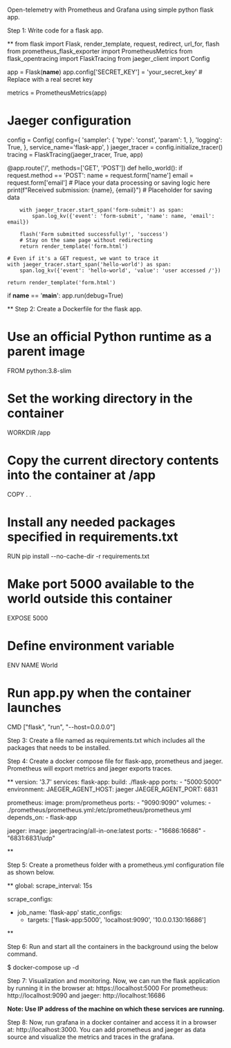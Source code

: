 #
Open-telemetry with Prometheus and Grafana using simple python flask app.

Step 1: Write code for a flask app.


**
from flask import Flask, render_template, request, redirect, url_for, flash
from prometheus_flask_exporter import PrometheusMetrics
from flask_opentracing import FlaskTracing
from jaeger_client import Config

app = Flask(__name__)
app.config['SECRET_KEY'] = 'your_secret_key'  # Replace with a real secret key

metrics = PrometheusMetrics(app)

# Jaeger configuration
config = Config(
    config={
        'sampler': {
            'type': 'const',
            'param': 1,
        },
        'logging': True,
    },
    service_name='flask-app',
)
jaeger_tracer = config.initialize_tracer()
tracing = FlaskTracing(jaeger_tracer, True, app)

@app.route('/', methods=['GET', 'POST'])
def hello_world():
    if request.method == 'POST':
        name = request.form['name']
        email = request.form['email']
        # Place your data processing or saving logic here
        print(f"Received submission: {name}, {email}")  # Placeholder for saving data

        with jaeger_tracer.start_span('form-submit') as span:
            span.log_kv({'event': 'form-submit', 'name': name, 'email': email})

        flash('Form submitted successfully!', 'success')
        # Stay on the same page without redirecting
        return render_template('form.html')

    # Even if it's a GET request, we want to trace it
    with jaeger_tracer.start_span('hello-world') as span:
        span.log_kv({'event': 'hello-world', 'value': 'user accessed /'})

    return render_template('form.html')

if __name__ == '__main__':
    app.run(debug=True)


**
Step 2: Create a Dockerfile for the flask app.

# Use an official Python runtime as a parent image
FROM python:3.8-slim

# Set the working directory in the container
WORKDIR /app

# Copy the current directory contents into the container at /app
COPY . .

# Install any needed packages specified in requirements.txt
RUN pip install --no-cache-dir -r requirements.txt

# Make port 5000 available to the world outside this container
EXPOSE 5000

# Define environment variable
ENV NAME World

# Run app.py when the container launches
CMD ["flask", "run", "--host=0.0.0.0"]



Step 3: 
Create a file named as requirements.txt which includes all the packages that needs to be installed.


Step 4: Create a docker compose file for flask-app, prometheus and jaeger. Prometheus will export metrics and jaeger exports traces.

**
version: '3.7'
services:
  flask-app:
    build: ./flask-app
    ports:
      - "5000:5000"
    environment:
      JAEGER_AGENT_HOST: jaeger
      JAEGER_AGENT_PORT: 6831

  prometheus:
    image: prom/prometheus
    ports:
      - "9090:9090"
    volumes:
      - ./prometheus/prometheus.yml:/etc/prometheus/prometheus.yml
    depends_on:
      - flask-app

  jaeger:
    image: jaegertracing/all-in-one:latest
    ports:
      - "16686:16686"
      - "6831:6831/udp"

**

Step 5: Create a prometheus folder with a prometheus.yml configuration file as shown below.

**
global:
  scrape_interval: 15s

scrape_configs:
  - job_name: 'flask-app'
    static_configs:
      - targets: ['flask-app:5000', 'localhost:9090', '10.0.0.130:16686']

**

Step 6: Run and start all the containers in the background using the below command.

$ docker-compose up -d


Step 7: Visualization and monitoring. Now, we can run the flask application by running it in the browser at:
https://localhost:5000
For prometheus: http://localhost:9090
and jaeger: http://localhost:16686

**Note: Use IP address of the machine on which these services are running.**


Step 8: Now, run grafana in a docker container and access it in a browser at: http://localhost:3000.
You can add prometheus and jaeger as data source and visualize the metrics and traces in the grafana.

